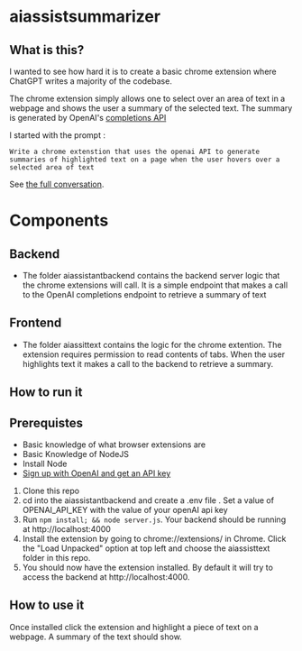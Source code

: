 # aiassistsummarizer

## What is this?

I wanted to see how hard it is to create a basic chrome extension where ChatGPT writes a majority of the codebase. 

The chrome extension simply allows one to select over an area of text in a webpage and shows the user a summary of the selected text. The summary is generated 
by OpenAI's [completions API](https://platform.openai.com/docs/guides/completion/introduction) 

I started with the prompt :

```
Write a chrome extenstion that uses the openai API to generate summaries of highlighted text on a page when the user hovers over a selected area of text
```


See [the full conversation](/CONVERSATION.md). 


# Components 
## Backend 
- The folder aiassistantbackend contains the backend server logic that the chrome extensions will call. It is a simple endpoint that makes a 
call to the OpenAI completions endpoint to retrieve a summary of text

## Frontend 
- The folder aiassittext contains the logic for the chrome extention. The extension requires permission to read contents of tabs. When the user highlights text it makes a call to the backend 
to retrieve a summary. 



## How to run it 

## Prerequistes
 - Basic knowledge of what browser extensions are
 - Basic Knowledge of NodeJS 
 - Install Node 
 - [Sign up with OpenAI and get an API key](https://openai.com/blog/openai-api)

1. Clone this repo 
2. cd into the aiassistantbackend and create a .env file . Set a value of OPENAI_API_KEY with the value of your openAI api key 
3. Run ```npm install; && node server.js```. Your backend should be running at http://localhost:4000
4. Install the extension by going to chrome://extensions/ in Chrome. Click the "Load Unpacked" option at top left and choose the aiassisttext folder in this repo. 
5. You should now have the extension installed. By default it will try to access the backend at http://localhost:4000. 

## How to use it 

Once installed click the extension and highlight a piece of text on a webpage. A summary of the text should show. 


 

